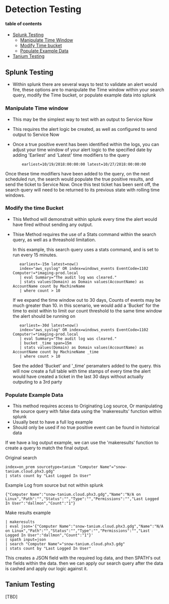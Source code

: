 # Detection Testing

#### table of contents
 * [Splunk Testing](#splunk-testing)
    * [Manipulate Time Window](#manipulate-time-window)
    * [Modify Time bucket](#modify-the-time-bucket) 
    * [Populate Example Data](#Populate-Example-Data)
 * [Tanium Testing](#Tanium-Testing) 
 
## Splunk Testing

* Within splunk there are several ways to test to validate an alert would fire, these options are to manipulate the Time window within your search query, modify the Time bucket, or populate example data into splunk

### Manipulate Time window

* This may be the simplest way to test with an output to Service Now
* This requires the alert logic be created, as well as configured to send output to Service Now
* Once a true positive event has been identified within the logs, you can adjust your time window of your alert logic to the specified date by adding 'Earliest' and 'Latest' time modifiers to the query

          earliest=10/19/2018:00:00:00 latest=10/27/2018:00:00:00
    
 Once these time modifiers have been added to the query, on the next scheduled run, the search would populate the true positive results, and send the ticket to Service Now. Once this test ticket has been sent off, the search query will need to be returned to its previous state with rolling time windows. 
 
 ### Modify the time Bucket
 
 * This Method will demonstrait within splunk every time the alert would have fired without sending any output. 
 * Thise Method requires the use of a Stats command within the search query, as well as a threashold limitation. 
 
     In this example, this search query uses a stats command, and is set to run every 15 minutes.
 
          
          earliest=-15m latest=now()
          index="aws_syslog" OR index=windows_events EventCode=1102 Computer!=*imaging-prod.local
          | eval Summary="The audit log was cleared."
          | stats values(Domain) as Domain values(AccountName) as AccountName count by MachineName 
          | where count > 10 
          
          
     If we expand the time window out to 30 days, Counts of events may be much greater than 10. in this scenario, we would add a 'Bucket' for the time to exist within to limit our count threshold to the same time window the alert should be running on
          
          
          earliest=-30d latest=now()
          index="aws_syslog" OR index=windows_events EventCode=1102 Computer!=*imaging-prod.local
          | eval Summary="The audit log was cleared."
          | bucket _time span=15m
          | stats values(Domain) as Domain values(AccountName) as AccountName count by MachineName _time
          | where count > 10 
          
     See the added 'Bucket' and '_time' peramaters added to the query. this will now create a full table with time stamps of every time the alert would have created a ticket in the last 30 days without actually outputing to a 3rd party
          
### Populate Example Data

* This method requires access to Originating Log source, Or manipulating the source query with false data using the 'makeresults' function within splunk
* Usually best to have a full log example
* Should only be used if no true positive event can be found in historical data

If we have a log output example, we can use the 'makeresults' function to create a query to match the final output. 

   Original search
  
    index=on_prem sourcetype=tanium "Computer Name"="snow-tanium.cloud.phx3.gdg" 
    | stats count by "Last Logged In User"
   
  Example Log from source but not within splunk
   
    {"Computer Name":"snow-tanium.cloud.phx3.gdg","Name":"N/A on Linux","Path":"","Status":"","Type":"","Permissions":"","Last Logged In User":"dallmon","Count":"1"}
    
   Make results example
   
    | makeresults
    | eval json='{"Computer Name":"snow-tanium.cloud.phx3.gdg","Name":"N/A on Linux","Path":"","Status":"","Type":"","Permissions":"","Last Logged In User":"dallmon","Count":"1"}'
    | spath input=json
    | search "Computer Name"="snow-tanium.cloud.phx3.gdg" 
    | stats count by "Last Logged In User"
   
   This creates a JSON field with the required log data, and then SPATH's out the fields within the data. then we can apply our search query after the data is cashed and apply our logic against it. 
   
   
## Tanium Testing

[TBD]
